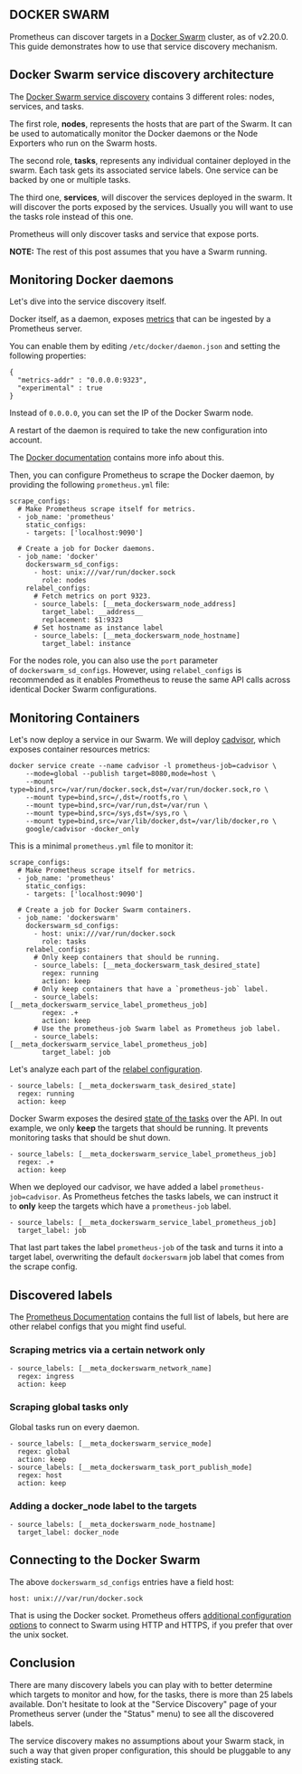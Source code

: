 ## DOCKER SWARM[](https://prometheus.io/docs/guides/dockerswarm/#docker-swarm)

Prometheus can discover targets in a [Docker Swarm](https://docs.docker.com/engine/swarm/) cluster, as of v2.20.0. This guide demonstrates how to use that service discovery mechanism.

## Docker Swarm service discovery architecture[](https://prometheus.io/docs/guides/dockerswarm/#docker-swarm-service-discovery-architecture)

The [Docker Swarm service discovery](https://prometheus.io/docs/prometheus/latest/configuration/configuration/#dockerswarm_sd_config) contains 3 different roles: nodes, services, and tasks.

The first role, **nodes**, represents the hosts that are part of the Swarm. It can be used to automatically monitor the Docker daemons or the Node Exporters who run on the Swarm hosts.

The second role, **tasks**, represents any individual container deployed in the swarm. Each task gets its associated service labels. One service can be backed by one or multiple tasks.

The third one, **services**, will discover the services deployed in the swarm. It will discover the ports exposed by the services. Usually you will want to use the tasks role instead of this one.

Prometheus will only discover tasks and service that expose ports.

**NOTE:** The rest of this post assumes that you have a Swarm running.


## Monitoring Docker daemons[](https://prometheus.io/docs/guides/dockerswarm/#monitoring-docker-daemons)

Let's dive into the service discovery itself.

Docker itself, as a daemon, exposes [metrics](https://docs.docker.com/config/daemon/prometheus/) that can be ingested by a Prometheus server.

You can enable them by editing `/etc/docker/daemon.json` and setting the following properties:

```
{
  "metrics-addr" : "0.0.0.0:9323",
  "experimental" : true
}
```

Instead of `0.0.0.0`, you can set the IP of the Docker Swarm node.

A restart of the daemon is required to take the new configuration into account.

The [Docker documentation](https://docs.docker.com/config/daemon/prometheus/) contains more info about this.

Then, you can configure Prometheus to scrape the Docker daemon, by providing the following `prometheus.yml` file:

```
scrape_configs:
  # Make Prometheus scrape itself for metrics.
  - job_name: 'prometheus'
    static_configs:
    - targets: ['localhost:9090']

  # Create a job for Docker daemons.
  - job_name: 'docker'
    dockerswarm_sd_configs:
      - host: unix:///var/run/docker.sock
        role: nodes
    relabel_configs:
      # Fetch metrics on port 9323.
      - source_labels: [__meta_dockerswarm_node_address]
        target_label: __address__
        replacement: $1:9323
      # Set hostname as instance label
      - source_labels: [__meta_dockerswarm_node_hostname]
        target_label: instance
```

For the nodes role, you can also use the `port` parameter of `dockerswarm_sd_configs`. However, using `relabel_configs` is recommended as it enables Prometheus to reuse the same API calls across identical Docker Swarm configurations.


## Monitoring Containers[](https://prometheus.io/docs/guides/dockerswarm/#monitoring-containers)

Let's now deploy a service in our Swarm. We will deploy [cadvisor](https://github.com/google/cadvisor), which exposes container resources metrics:

```
docker service create --name cadvisor -l prometheus-job=cadvisor \
    --mode=global --publish target=8080,mode=host \
    --mount type=bind,src=/var/run/docker.sock,dst=/var/run/docker.sock,ro \
    --mount type=bind,src=/,dst=/rootfs,ro \
    --mount type=bind,src=/var/run,dst=/var/run \
    --mount type=bind,src=/sys,dst=/sys,ro \
    --mount type=bind,src=/var/lib/docker,dst=/var/lib/docker,ro \
    google/cadvisor -docker_only
```

This is a minimal `prometheus.yml` file to monitor it:

```
scrape_configs:
  # Make Prometheus scrape itself for metrics.
  - job_name: 'prometheus'
    static_configs:
    - targets: ['localhost:9090']

  # Create a job for Docker Swarm containers.
  - job_name: 'dockerswarm'
    dockerswarm_sd_configs:
      - host: unix:///var/run/docker.sock
        role: tasks
    relabel_configs:
      # Only keep containers that should be running.
      - source_labels: [__meta_dockerswarm_task_desired_state]
        regex: running
        action: keep
      # Only keep containers that have a `prometheus-job` label.
      - source_labels: [__meta_dockerswarm_service_label_prometheus_job]
        regex: .+
        action: keep
      # Use the prometheus-job Swarm label as Prometheus job label.
      - source_labels: [__meta_dockerswarm_service_label_prometheus_job]
        target_label: job
```

Let's analyze each part of the [relabel configuration](https://prometheus.io/docs/prometheus/latest/configuration/configuration/#relabel_config).

```
- source_labels: [__meta_dockerswarm_task_desired_state]
  regex: running
  action: keep
```

Docker Swarm exposes the desired [state of the tasks](https://docs.docker.com/engine/swarm/how-swarm-mode-works/swarm-task-states/) over the API. In out example, we only **keep** the targets that should be running. It prevents monitoring tasks that should be shut down.

```
- source_labels: [__meta_dockerswarm_service_label_prometheus_job]
  regex: .+
  action: keep
```

When we deployed our cadvisor, we have added a label `prometheus-job=cadvisor`. As Prometheus fetches the tasks labels, we can instruct it to **only** keep the targets which have a `prometheus-job` label.

```
- source_labels: [__meta_dockerswarm_service_label_prometheus_job]
  target_label: job
```

That last part takes the label `prometheus-job` of the task and turns it into a target label, overwriting the default `dockerswarm` job label that comes from the scrape config.


## Discovered labels[](https://prometheus.io/docs/guides/dockerswarm/#discovered-labels)

The [Prometheus Documentation](https://prometheus.io/docs/prometheus/latest/configuration/configuration/#dockerswarm_sd_config) contains the full list of labels, but here are other relabel configs that you might find useful.

### Scraping metrics via a certain network only[](https://prometheus.io/docs/guides/dockerswarm/#scraping-metrics-via-a-certain-network-only)

```
- source_labels: [__meta_dockerswarm_network_name]
  regex: ingress
  action: keep
```

### Scraping global tasks only[](https://prometheus.io/docs/guides/dockerswarm/#scraping-global-tasks-only)

Global tasks run on every daemon.

```
- source_labels: [__meta_dockerswarm_service_mode]
  regex: global
  action: keep
- source_labels: [__meta_dockerswarm_task_port_publish_mode]
  regex: host
  action: keep
```

### Adding a docker_node label to the targets[](https://prometheus.io/docs/guides/dockerswarm/#adding-a-docker_node-label-to-the-targets)

```
- source_labels: [__meta_dockerswarm_node_hostname]
  target_label: docker_node
```

## Connecting to the Docker Swarm[](https://prometheus.io/docs/guides/dockerswarm/#connecting-to-the-docker-swarm)

The above `dockerswarm_sd_configs` entries have a field host:

```
host: unix:///var/run/docker.sock
```

That is using the Docker socket. Prometheus offers [additional configuration options](https://prometheus.io/docs/prometheus/latest/configuration/configuration/#dockerswarm_sd_config) to connect to Swarm using HTTP and HTTPS, if you prefer that over the unix socket.

## Conclusion[](https://prometheus.io/docs/guides/dockerswarm/#conclusion)

There are many discovery labels you can play with to better determine which targets to monitor and how, for the tasks, there is more than 25 labels available. Don't hesitate to look at the "Service Discovery" page of your Prometheus server (under the "Status" menu) to see all the discovered labels.

The service discovery makes no assumptions about your Swarm stack, in such a way that given proper configuration, this should be pluggable to any existing stack.